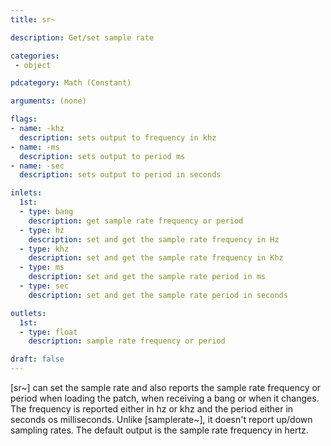 ```yaml
---
title: sr~

description: Get/set sample rate

categories:
 - object

pdcategory: Math (Constant)

arguments: (none)

flags:
- name: -khz
  description: sets output to frequency in khz
- name: -ms
  description: sets output to period ms
- name: -sec
  description: sets output to period in seconds

inlets:
  1st:
  - type: bang
    description: get sample rate frequency or period
  - type: hz
    description: set and get the sample rate frequency in Hz
  - type: khz
    description: set and get the sample rate frequency in Khz
  - type: ms
    description: set and get the sample rate period in ms
  - type: sec
    description: set and get the sample rate period in seconds

outlets:
  1st:
  - type: float
    description: sample rate frequency or period

draft: false
---
```


[sr~] can set the sample rate and also reports the sample rate frequency or period when loading the patch, when receiving a bang or when it changes. The frequency is reported either in hz or khz and the period either in seconds os milliseconds. Unlike [samplerate~], it doesn't report up/down sampling rates. The default output is the sample rate frequency in hertz.
